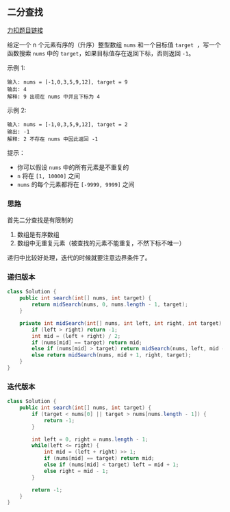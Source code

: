 ## 二分查找
[力扣题目链接](https://leetcode-cn.com/problems/binary-search/)

给定一个 n 个元素有序的（升序）整型数组 `nums` 和一个目标值 `target`  ，写一个函数搜索 `nums` 中的 `target`，如果目标值存在返回下标，否则返回 `-1`。

示例 1:
```
输入: nums = [-1,0,3,5,9,12], target = 9     
输出: 4       
解释: 9 出现在 nums 中并且下标为 4     
```

示例 2:
```
输入: nums = [-1,0,3,5,9,12], target = 2     
输出: -1        
解释: 2 不存在 nums 中因此返回 -1        
```

提示：
-   你可以假设 `nums` 中的所有元素是不重复的
-   `n` 将在 `[1, 10000]` 之间
-   `nums` 的每个元素都将在 `[-9999, 9999]` 之间

### 思路
首先二分查找是有限制的
1. 数组是有序数组
2. 数组中无重复元素（被查找的元素不能重复，不然下标不唯一）

递归中比较好处理，迭代的时候就要注意边界条件了。

### 递归版本
```java
class Solution {
    public int search(int[] nums, int target) {
        return midSearch(nums, 0, nums.length - 1, target);
    }

    private int midSearch(int[] nums, int left, int right, int target) {
        if (left > right) return -1;
        int mid = (left + right) / 2;
        if (nums[mid] == target) return mid;
        else if (nums[mid] > target) return midSearch(nums, left, mid - 1, target);
        else return midSearch(nums, mid + 1, right, target);
    }
}
```

### 迭代版本
```java
class Solution {
    public int search(int[] nums, int target) {
        if (target < nums[0] || target > nums[nums.length - 1]) {
            return -1;
        }

        int left = 0, right = nums.length - 1;
        while(left <= right) {
            int mid = (left + right) >> 1;
            if (nums[mid] == target) return mid;
            else if (nums[mid] < target) left = mid + 1;
            else right = mid - 1;
        }

        return -1;
    }
}
```
